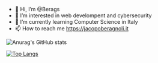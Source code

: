 - 👋 Hi, I’m @Berags
- 👀 I’m interested in web develompent and cybersecurity
- 🌱 I’m currently learning Computer Science in Italy
- 📫 How to reach me https://jacopoberagnoli.it

![Anurag's GitHub stats](https://github-readme-stats.vercel.app/api?username=Berags&count_private=true&show_icons=true&theme=gruvbox)

[![Top Langs](https://github-readme-stats.vercel.app/api/top-langs/?username=Berags)](https://github.com/anuraghazra/github-readme-stats)
<!---
Berags/Berags is a ✨ special ✨ repository because its `README.md` (this file) appears on your GitHub profile.
You can click the Preview link to take a look at your changes.
--->
